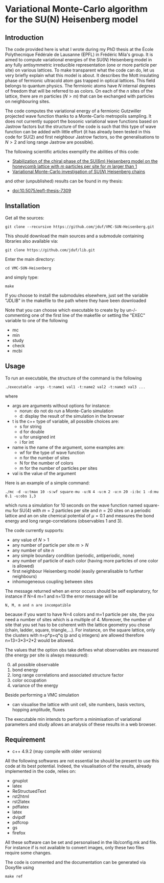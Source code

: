 Variational Monte-Carlo algorithm for the SU(N) Heisenberg model
===

Introduction
---

The code provided here is what I wrote during my PhD thesis at the École
Polythecnique Fédérale de Lausanne (EPFL) in Frédéric Mila's group. It is aimed
to compute variational energies of the SU($N$) Heisenberg model in any fully
antisymmetric irreducible representation (one or more particle per site) on
various lattices. To make transparent what the code can do, let us very briefly
explain what this model is about. It describes the Mott insulating phase of
fermionic ultracold atom gas trapped in optical lattices. This field belongs
to quantum physics. The fermionic atoms have $N$ internal degrees of freedom
that will be referred to as colors. On each of the $n$ sites of the lattice,
there are $m$ particles $(N>m)$ that can be exchanged with particles on
neighbouring sites.

The code computes the variational energy of a fermionic Gutzwiller projected
wave function thanks to a Monte-Carlo metropolis sampling. It does not
currently support the bosonic variational wave functions based on Jastrow
factors but the structure of the code is such that this type of wave function
can be added with little effort (it has already been tested in this code for
SU(2) and first neighbour Jastrow factors, so the generalisations to $N>2$ and
long range Jastrow are possible).

The following scientific articles exemplify the abilities of this code:

+ [Stabilization of the chiral phase of the SU$(6m)$ Heisenberg model on the honeycomb lattice with $m$ particles per site for $m$ larger than 1](https://arxiv.org/abs/1607.05227)
+ [Variational Monte-Carlo investigation of SU$(N)$ Heisenberg chains](https://arxiv.org/abs/1502.01895)

and other (unpublished) results can be found in my thesis:

+ [doi:10.5075/epfl-thesis-7309](https://infoscience.epfl.ch/record/222440)

Installation
---

Get all the sources:

	git clone --recursive https://github.com/jduf/VMC-SUN-Heisenberg.git

This should download the main sources and a submodule containing libraries
also available via:

	git clone https://github.com/jduf/lib.git

Enter the main directory:

	cd VMC-SUN-Heisenberg

and simply type:

	make

If you choose to install the submodules elsewhere, just set the variable
"JDLIB" in the makefile to the path where they have been downloaded 

Note that you can choose which executable to create by by un-/-commenting one
of the first line of the makefile or setting the "EXEC" variable to one of the
following

+ mc
+ min
+ study
+ check
+ mcbi

Usage
---

To run an executable, the structure of the command is the following

	./executable -args -t:name1 val1 -t:name2 val2 -t:name3 val3 ...

where

+ args are arguments without options for instance:
	- norun: do not do run a Monte-Carlo simulation
	- d: display the result of the simulation in the browser
+ t is the c++ type of variable, all possible choices are:
	- s for string
	- d for double
	- u for unsigned int
	- i for int
+ name is the name of the argument, some examples are:
	- wf for the type of wave function
	- n for the number of sites
	- N for the number of colors
	- m for the number of particles per sites
+ val is the value of the argument

Here is an example of a simple command:

	./mc -d -u:tmax 10 -s:wf square-mu -u:N 4 -u:m 2 -u:n 20 -i:bc 1 -d:mu 0.1 -u:obs 1,3

which runs a simulation for 10 seconds on the wave function named square-mu for
SU(4) with $m=2$ particles per site and $n=20$ sites on a periodic lattice and
an on site chemical potential of $\mu=0.1$ and measures the bond energy and
long range-correlations (observables 1 and 3).

The code currently supports:

+ any value of $N>1$
+ any number of particle per site $m>N$
+ any number of site $n$
+ any simple boundary condition (periodic, antiperiodic, none)
+ any number of particle of each color (having more particles of one color is
 allowed)
+ first neighbour Heisenberg model (easily generalisable to further
  neighbours)
+ inhomogeneous coupling between sites

The message returned when an error occurs should be self explanatory, for
instance if N=4 m=1 and n=13 the error message will be

	N, M, m and n are incompatible

because if you want to have N=4 colors and m=1 particle per site, the you need
a number of sites which is a multiple of 4. Moreover, the number of site that
you set has to be coherent with the lattice geometry you chose (chain, ladder,
square, triangle,...). For instance, on the square lattice, only the clusters
with n=p\*p+q\*q (p and q integers) are allowed therefore n=13=3\*3+2\*2 would
be allowed.

The values that the option obs take defines what observables are measured (the
energy per site is always measured):

0. all possible observable
1. bond energy
2. long range correlations and associated structure factor
3. color occupation
4. variance of the energy

Beside performing a VMC simulation

+ can visualise the lattice with unit cell, site numbers, basis vectors,
  hopping amplitude, fluxes


The executable min intends to perform a minimisation of variational parameters
and study allows an analysis of these results in a web browser.

Requirement
---

+ c++ 4.9.2 (may compile with older versions)

All the following softwares are not essential be should be present to use this
code at its best potential. Indeed, the visualisation of the results, already
implemented in the code, relies on:

+ gnuplot
+ latex
+ ReStructuedText
+ rst2html
+ rst2latex
+ pdflatex
+ latex
+ dvipdf
+ pdfcrop
+ gs
+ firefox

All these software can be set and personalised in the lib/config.mk and file.
For instance if is not available to convert images, only these two files
require some changes.

The code is commented and the documentation can be generated via Doxyfile using

	make ref
